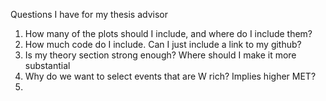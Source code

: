Questions I have for my thesis advisor

1. How many of the plots should I include, and where do I include them?
2. How much code do I include. Can I just include a link to my github?
3. Is my theory section strong enough? Where should I make it more substantial
4. Why do we want to select events that are W rich? Implies higher MET?
5. 
